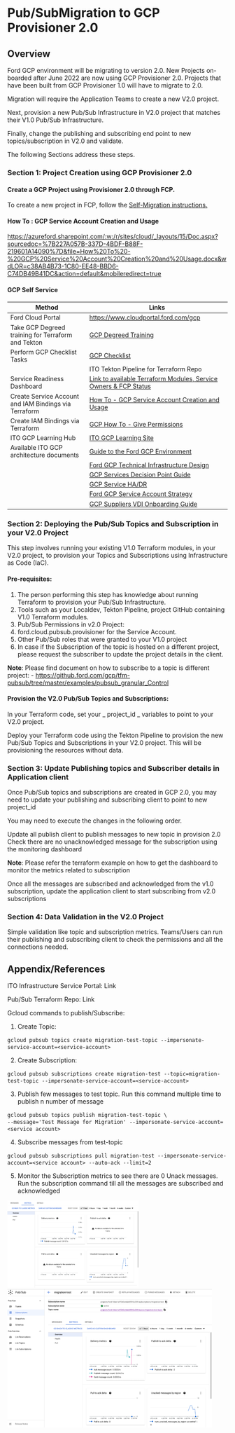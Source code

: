 # Pub/SubMigration to GCP Provisioner 2.0

## Overview

Ford GCP environment will be migrating to version 2.0. New Projects on-boarded after June 2022 are now using GCP Provisioner 2.0. Projects that have been built from GCP Provisioner 1.0 will have to migrate to 2.0.

Migration will require the Application Teams to create a new V2.0 project.

Next, provision a new Pub/Sub Infrastructure in V2.0 project that matches their V1.0 Pub/Sub Infrastructure.

Finally, change the publishing and subscribing end point to new topics/subscription in V2.0 and validate.

The following Sections address these steps.

### Section 1: Project Creation using GCP Provisioner 2.0
#### Create a GCP Project using Provisioner 2.0 through FCP.

To create a new project in FCP, follow the [Self-Migration instructions.](https://docs.gcp.ford.com/docs/support/migration/self-migration/)


#### How To : GCP Service Account Creation and Usage
https://azureford.sharepoint.com/:w:/r/sites/cloud/_layouts/15/Doc.aspx?sourcedoc=%7B227A057B-337D-4BDF-B88F-219601A14090%7D&file=How%20To%20-%20GCP%20Service%20Account%20Creation%20and%20Usage.docx&wdLOR=c38AB4B73-1C80-EE48-BBD6-C74DB49B41DC&action=default&mobileredirect=true

#### GCP Self Service
| Method                                                | Links                                                                                                                                                                                                                                                       |
|-------------------------------------------------------|-------------------------------------------------------------------------------------------------------------------------------------------------------------------------------------------------------------------------------------------------------------|
| Ford Cloud Portal                                     | https://www.cloudportal.ford.com/gcp                                                                                                                                                                                                                        |
| Take GCP Degreed training for Terraform and Tekton	   | [GCP Degreed Training](https://degreed.com/pathway/08g25yrl8w?path=google-cloud-platform--gcp--onboarding)                                                                                                                                                  
| Perform GCP Checklist Tasks                           | [GCP Checklist](https://azureford.sharepoint.com/sites/cloud_integration/CI%20public%20docs/Helpful%20guides/GCP%20Onboarding%20Checklist%202.0.xlsx?web=1)                                                                                                 
|                                                       | ITO Tekton Pipeline for Terraform Repo                                                                                                                                                                                                                      |
| Service Readiness Dashboard                           | [Link to available Terraform Modules, Service Owners & FCP Status](https://fileregistry-64yy6osora-uc.a.run.app/artifacts/gcp_service_json/ServiceReadinessStatus.html)                                                                                     | 
| Create Service Account and IAM Bindings via Terraform | [How To - GCP Service Account Creation and Usage](https://azureford.sharepoint.com/:w:/r/sites/cloud/Training%20and%20Support/How%20To%20-%20GCP%20Service%20Account%20Creation%20and%20Usage.docx?d=w227a057b337d4bdfb88f219601a14090&csf=1&web=1&e=bBFSbG) |
| Create IAM Bindings via Terraform                     | [GCP How To - Give Permissions](https://azureford.sharepoint.com/:w:/r/sites/cloud/Training%20and%20Support/GCP%20How%20To%20-%20Give%20Permissions.docx?d=w9cab20e390ff4912aebbfe74b7417c55&csf=1&web=1&e=Q7KdOJ)                                          |
| ITO GCP Learning Hub                                  | [ITO GCP Learning Site](https://azureford.sharepoint.com/sites/itoinfraservices/SitePages/GCP-Learning.aspx)                                                                                                                                                |
| Available ITO GCP architecture documents              | [Guide to the Ford GCP Environment](https://azureford.sharepoint.com/:w:/r/sites/cloud/Training%20and%20Support/Guide%20to%20the%20Ford%20GCP%20Environment.docx?d=w49d67b02478a4e11a78056435dd166c7&csf=1&web=1&e=tgIPVd)                                  | 
|                                                       | [Ford GCP Technical Infrastructure Design](https://azureford.sharepoint.com/:b:/r/sites/cloud/Training%20and%20Support/Ford%20Technical%20Infrastructure%20Design%20Doc.pdf?csf=1&web=1&e=FXTb3e)                                                                        |                                                                                                                                                                                                                                                              
|                                                       | [GCP Services Decision Point Guide](https://azureford.sharepoint.com/:w:/r/sites/cloud/Training%20and%20Support/GCP%20Services%20Decision%20Point%20Guide%20For%20Architects-6.0.docx?d=w29c4c45960fb4b70a9546b3ea04cf609&csf=1&web=1&e=eoWm1L)                                                                                                                                                                                                        |
|                                                       | [GCP Service HA/DR](https://azureford.sharepoint.com/:p:/r/sites/cloud/Training%20and%20Support/GCP%20HA_DR.pptx?d=w030bd84bf47f4df0822ef696773a518b&csf=1&web=1&e=HBSfc2)                                                                                                                                                                                                                                  |                                                                                                                                                                                                                                                               
|                                                       | [Ford GCP Service Account Strategy](https://azureford.sharepoint.com/:w:/r/sites/cloud/Training%20and%20Support/Ford%20GCP%20Service%20Account%20Strategy.docx?d=w0fcb83e89d6645c0a11eef3ad4146b19&csf=1&web=1&e=Rkzn6n)                                                                                                                                                                                                               |
|                                                       | [GCP Suppliers VDI Onboarding Guide](https://azureford.sharepoint.com/:p:/r/sites/GCP_communication_training/Shared%20Communications/GCP-Suppliers-VDI-Onboarding-Guide.pptx?d=w4d959d892d9a45809ec589b5248da839&csf=1&web=1&e=lf1D0F)                                                                                                                                                                                                      |

### Section 2: Deploying the Pub/Sub Topics and Subscription in your V2.0 Project
This step involves running your existing V1.0 Terraform modules, in your V2.0 project, to provision your Topics and Subscriptions using Infrastructure as Code (IaC).

#### Pre-requisites:

1. The person performing this step has knowledge about running Terraform to provision your Pub/Sub Infrastructure.
2. Tools such as your Localdev, Tekton Pipeline, project GitHub containing V1.0 Terraform modules.
3. Pub/Sub Permissions in v2.0 Project:
4. ford.cloud.pubsub.provisioner for the Service Account.
5. Other Pub/Sub roles that were granted to your V1.0 project
6. In case if the Subscription of the topic is hosted on a different project, please request the subscriber to update the project details in the client.

**Note**: Please find document on how to subscribe to a topic is different project: - https://github.ford.com/gcp/tfm-pubsub/tree/master/examples/pubsub_granular_Control 

#### Provision the V2.0 Pub/Sub Topics and Subscriptions:

In your Terraform code, set your _ project_id _ variables to point to your V2.0 project.

Deploy your Terraform code using the Tekton Pipeline to provision the new Pub/Sub Topics and Subscriptions in your V2.0 project. This will be provisioning the resources without data.

### Section 3: Update Publishing topics and Subscriber details in Application client
Once Pub/Sub topics and subscriptions are created in GCP 2.0, you may need to update your publishing and subscribing client to point to new project_id

You may need to execute the changes in the following order.

Update all publish client to publish messages to new topic in provision 2.0
Check there are no unacknowledged message for the subscription using the monitoring dashboard


**Note**: Please refer the terraform example on how to get the dashboard to monitor the metrics related to subscription

Once all the messages are subscribed and acknowledged from the v1.0 subscription, update the application client to start subscribing from v2.0 subscriptions

### Section 4: Data Validation in the V2.0 Project
Simple validation like topic and subscription metrics.
Teams/Users can run their publishing and subscribing client to check the permissions and all the connections needed.

## Appendix/References
ITO Infrastructure Service Portal: Link

Pub/Sub Terraform Repo: Link

Gcloud commands to publish/Subscribe:

1. Create Topic:
```shell
gcloud pubsub topics create migration-test-topic --impersonate-service-account=<service-account>
```

2. Create Subscription:
```shell
gcloud pubsub subscriptions create migration-test --topic=migration-test-topic --impersonate-service-account=<service-account>
```

3. Publish few messages to test topic. Run this command multiple time to publish n number of message
```shell
gcloud pubsub topics publish migration-test-topic \
--message='Test Message for Migration' --impersonate-service-account=<service account>
```

4. Subscribe messages from test-topic
```shell
gcloud pubsub subscriptions pull migration-test --impersonate-service-account=<service account> --auto-ack --limit=2
```

5. Monitor the Subscription metrics to see there are 0 Unack messages. Run the subscription command till all the messages are subscribed and acknowledged

![img.png](img/img.png)
![img_1.png](img/img_1.png)
